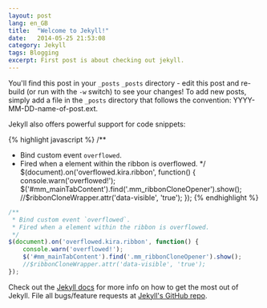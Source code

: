 ```yaml
---
layout: post
lang: en_GB
title:  "Welcome to Jekyll!"
date:   2014-05-25 21:53:08
category: Jekyll
tags: Blogging
excerpt: First post is about checking out jekyll.
---
```


You'll find this post in your <code class="language-bash">_posts</code> `_posts` directory - edit this post and re-build (or run with the `-w` switch) to see your changes!
To add new posts, simply add a file in the <code class="language-bash">_posts</code> directory that follows the convention: YYYY-MM-DD-name-of-post.ext.

Jekyll also offers powerful support for code snippets:

{% highlight javascript %}
/**
 * Bind custom event `overflowed`.
 * Fired when a element within the ribbon is overflowed.
 */
$(document).on('overflowed.kira.ribbon', function() {
	console.warn('overflowed!');
	$('#mm_mainTabContent').find('.mm_ribbonCloneOpener').show();
	//$ribbonCloneWrapper.attr('data-visible', 'true');
});
{% endhighlight %}

```javascript
/**
 * Bind custom event `overflowed`.
 * Fired when a element within the ribbon is overflowed.
 */
$(document).on('overflowed.kira.ribbon', function() {
	console.warn('overflowed!');
	$('#mm_mainTabContent').find('.mm_ribbonCloneOpener').show();
	//$ribbonCloneWrapper.attr('data-visible', 'true');
});
```

Check out the [Jekyll docs][jekyll] for more info on how to get the most out of Jekyll. File all bugs/feature requests at [Jekyll's GitHub repo][jekyll-gh].

[jekyll-gh]: https://github.com/jekyll/jekyll
[jekyll]:    http://jekyllrb.com
